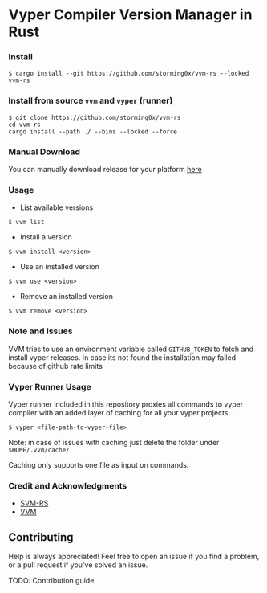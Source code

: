 # Vyper Compiler Version Manager in Rust

### Install
```
$ cargo install --git https://github.com/storming0x/vvm-rs --locked vvm-rs
```

### Install from source `vvm` and `vyper` (runner)
```
$ git clone https://github.com/storming0x/vvm-rs 
cd vvm-rs
cargo install --path ./ --bins --locked --force
```

### Manual Download

You can manually download release for your platform [here](https://github.com/storming0x/vvm-rs/releases)

### Usage
* List available versions
```
$ vvm list
```
* Install a version
```
$ vvm install <version>
```
* Use an installed version
```
$ vvm use <version>
```
* Remove an installed version
```
$ vvm remove <version>
```

### Note and Issues
VVM tries to use an environment variable called `GITHUB_TOKEN` to fetch and install vyper releases. In case its not found the installation may failed because of github rate limits

### Vyper Runner Usage

Vyper runner included in this repository proxies all commands to vyper compiler with an added layer of caching for all your vyper projects.

```
$ vyper <file-path-to-vyper-file>
```

Note: in case of issues with caching just delete the folder under `$HOME/.vvm/cache/`

Caching only supports one file as input on commands.


### Credit and Acknowledgments

* [SVM-RS](https://github.com/roynalnaruto/svm-rs)
* [VVM](https://github.com/vyperlang/vvm)

## Contributing

Help is always appreciated! Feel free to open an issue if you find a problem, or a pull request if you've solved an issue.

TODO: Contribution guide
